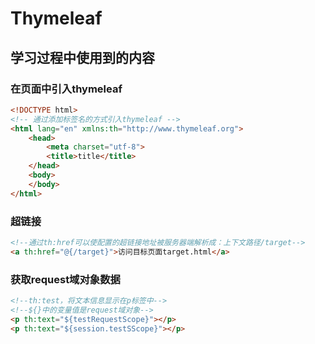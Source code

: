 # Thymeleaf

## 学习过程中使用到的内容

### 在页面中引入thymeleaf

```html
<!DOCTYPE html>
<!-- 通过添加标签名的方式引入thymeleaf -->
<html lang="en" xmlns:th="http://www.thymeleaf.org">
	<head>
    	<meta charset="utf-8">
        <title>title</title>
    </head>
    <body>
    </body>
</html>
```

### 超链接

```html
<!--通过th:href可以使配置的超链接地址被服务器端解析成：上下文路径/target-->
<a th:href="@{/target}">访问目标页面target.html</a>
```

### 获取request域对象数据

```html
<!--th:test，将文本信息显示在p标签中-->
<!--${}中的变量值是request域对象-->
<p th:text="${testRequestScope}"></p>
<p th:text="${session.testSScope}"></p>
```



















































































